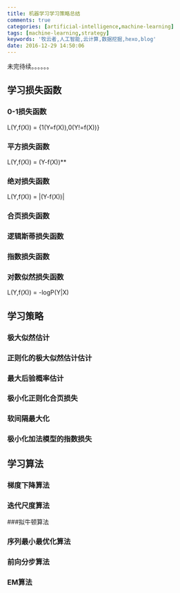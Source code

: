 ```yaml
---
title: 机器学习学习策略总结
comments: true
categories: [artificial-intelligence,machine-learning]
tags: [machine-learning,strategy]
keywords: '牧云者,人工智能,云计算,数据挖掘,hexo,blog'
date: 2016-12-29 14:50:06
---
```

未完待续。。。。。。
 <!--more-->
## 学习损失函数
### 0-1损失函数
L(Y,f(X)) = {1(Y=f(X)),0(Y!=f(X))}
### 平方损失函数
L(Y,f(X)) = (Y-f(X))**
### 绝对损失函数
L(Y,f(X)) = |(Y-f(X))|

### 合页损失函数

### 逻辑斯蒂损失函数

### 指数损失函数

### 对数似然损失函数
L(Y,f(X)) = -logP(Y|X)

## 学习策略
### 极大似然估计

### 正则化的极大似然估计估计

### 最大后验概率估计

### 极小化正则化合页损失

### 软间隔最大化

### 极小化加法模型的指数损失

## 学习算法
### 梯度下降算法

### 迭代尺度算法

###拟牛顿算法

### 序列最小最优化算法

### 前向分步算法

### EM算法

